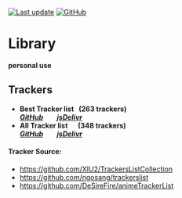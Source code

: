 [![Last update](https://img.shields.io/badge/Last%20update-2024/04/13-%232ea043?style=flat-square&logo=github)](#)
[![GitHub](https://img.shields.io/github/license/BoxMiao007/Library?style=flat-square&color=blue&logo=github)](https://raw.githubusercontent.com/BoxMiao007/Library/main/LICENSE)

# Library
**personal use**

## Trackers

* **Best Tracker list &nbsp; (263 trackers)**   
_**[GitHub](https://raw.githubusercontent.com/BoxMiao007/Library/main/Trackers/trackers_best.txt)**&emsp;&emsp;**[jsDelivr](https://cdn.jsdelivr.net/gh/BoxMiao007/Library/Trackers/trackers_best.txt)**_
* **All Tracker list &emsp; (348 trackers)**   
 _**[GitHub](https://raw.githubusercontent.com/BoxMiao007/Library/main/Trackers/trackers.txt)**&emsp;&emsp;**[jsDelivr](https://cdn.jsdelivr.net/gh/BoxMiao007/Library/Trackers/trackers.txt)**_

#### Tracker Source:
* https://github.com/XIU2/TrackersListCollection
* https://github.com/ngosang/trackerslist
* https://github.com/DeSireFire/animeTrackerList
